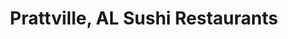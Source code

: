 ---
layout: city
title: Prattville, AL Sushi Restaurants
permalink: /alabama/prattville/
stateAbbr: AL
stateName: Alabama
cityName: Prattville

---